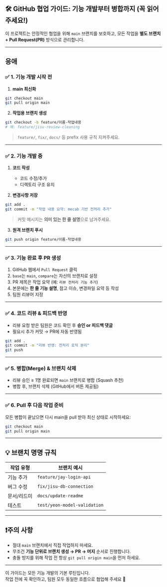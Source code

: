 ## 🛠 GitHub 협업 가이드: 기능 개발부터 병합까지 (꼭 읽어주세요!)

이 프로젝트는 안정적인 협업을 위해 `main` 브랜치를 보호하고, 모든 작업을 **별도 브랜치 + Pull Request(PR)** 방식으로 관리합니다.

---
## 응애
### ✅ 1. 기능 개발 시작 전

1. **main 최신화**
```bash
git checkout main
git pull origin main
```

2. **작업용 브랜치 생성**
```bash
git checkout -b feature/이름-작업내용
# 예: feature/jisu-review-cleaning
```
> `feature/`, `fix/`, `docs/` 등 prefix 사용 규칙 지켜주세요.

---

### ✅ 2. 기능 개발 중

1. **코드 작성**
   - 코드 수정/추가
   - 디렉토리 구조 유지

2. **변경사항 저장**
```bash
git add .
git commit -m "작업 내용 요약: mecab 기반 전처리 추가"
```
> 커밋 메시지는 **의미 있는 한 줄 설명**으로 남겨주세요.

3. **원격 브랜치 푸시**
```bash
git push origin feature/이름-작업내용
```

---

### ✅ 3. 기능 완료 후 PR 생성

1. GitHub 웹에서 `Pull Request` 클릭
2. `base`는 `main`, `compare`는 자신의 브랜치로 설정
3. PR 제목은 작업 요약 (예: `리뷰 전처리 기능 추가`)
4. 본문에는 **한 줄 기능 설명**, 참고 이슈, 변경파일 요약 등 작성
5. 팀원 리뷰어 지정

---

### ✅ 4. 코드 리뷰 & 피드백 반영

- 리뷰 요청 받은 팀원은 코드 확인 후 **승인 or 피드백 댓글**
- 필요시 추가 커밋 → PR에 자동 반영됨
```bash
git add .
git commit -m "리뷰 반영: 전처리 로직 분리"
git push
```

---

### ✅ 5. 병합(Merge) & 브랜치 삭제

- 리뷰 승인 ≥ 1명 완료되면 `main` 브랜치로 병합 (Squash 추천)
- 병합 후, 브랜치 삭제 (GitHub에서 버튼 제공됨)

---

### ✅ 6. Pull 후 다음 작업 준비

모든 병합이 끝났으면 다시 main을 pull 받아 최신 상태로 시작하세요:
```bash
git checkout main
git pull origin main
```

---

## 💡 브랜치 명명 규칙

| 작업 유형     | 브랜치 예시                      |
|--------------|----------------------------------|
| 기능 추가     | `feature/jay-login-api`          |
| 버그 수정     | `fix/jisu-db-connection`         |
| 문서/리드미   | `docs/update-readme`             |
| 테스트        | `test/yeon-model-validation`     |

---

## ❗주의 사항

- 절대 `main` 브랜치에서 직접 작업하지 마세요.
- 무조건 **기능 단위로 브랜치 생성 → PR → 머지** 순서로 진행합니다.
- 충돌 방지를 위해 작업 전 항상 `git pull origin main`을 먼저 하세요.

---

이 가이드는 모든 기능 개발의 기본 루틴입니다.  
작업 전에 꼭 확인하고, 팀원 모두 동일한 흐름으로 협업해 주세요 🙏
